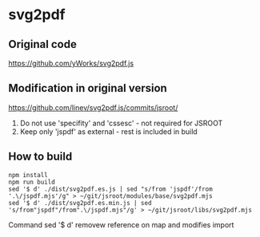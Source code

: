 # svg2pdf

## Original code

https://github.com/yWorks/svg2pdf.js

## Modification in original version

https://github.com/linev/svg2pdf.js/commits/jsroot/

1. Do not use 'specifity' and 'cssesc' - not required for JSROOT
2. Keep only 'jspdf' as external - rest is included in build

## How to build

    npm install
    npm run build
    sed '$ d' ./dist/svg2pdf.es.js | sed "s/from 'jspdf'/from '.\/jspdf.mjs'/g" > ~/git/jsroot/modules/base/svg2pdf.mjs
    sed '$ d' ./dist/svg2pdf.es.min.js | sed 's/from"jspdf"/from".\/jspdf.mjs"/g' > ~/git/jsroot/libs/svg2pdf.mjs

Command sed '$ d' removew reference on map and modifies import

